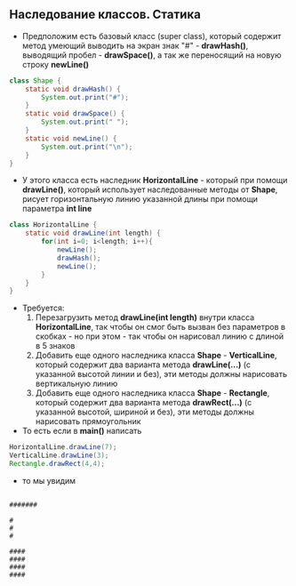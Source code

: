 ## Наследование классов. Статика




* Предположим есть базовый класс (super class), который содержит метод умеющий выводить на экран знак "#" - **drawHash()**, выводящий пробел - **drawSpace()**, а так же переносящий на новую строку **newLine()**
  
```java
class Shape {
    static void drawHash() {
        System.out.print("#");
    }
    static void drawSpace() {
        System.out.print(" ");
    }
    static void newLine() {
        System.out.print("\n");
    }
}
```

* У этого класса есть наследник **HorizontalLine** - который при помощи **drawLine()**, который использует наследованные методы от **Shape**, рисует горизонтальную линию указанной длины при помощи параметра **int line** 


```java
class HorizontalLine {
    static void drawLine(int length) {
        for(int i=0; i<length; i++){
            newLine();
            drawHash();
            newLine();
        }
    }
}
``` 

* Требуется:
  1.  Перезагрузить метод **drawLine(int length)** внутри класса **HorizontalLine**, так чтобы он смог быть вызван без параметров в скобках - но при этом - так чтобы он нарисовал линию с длиной в 5 знаков
  2.  Добавить еще одного наследника класса **Shape** - **VerticalLine**, который содержит два варианта метода **drawLine(...)** (c указанной высотой линии и без), эти методы должны нарисовать вертикальную линию
  3.  Добавить еще одного наследника класса **Shape** - **Rectangle**, который содержит два варианта метода **drawRect(...)** (c указанной высотой, шириной и без), эти методы должны нарисовать прямоугольник
* То есть если в **main()** написать


```java
HorizontalLine.drawLine(7);  
VerticalLine.drawLine(3);  
Rectangle.drawRect(4,4);
```
* то мы увидим

```

#######

#
#
#

####
####
####
####

```
